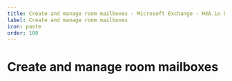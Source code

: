```yaml
---
title: Create and manage room mailboxes - Microsoft Exchange - HXA.io DOCS
label: Create and manage room mailboxes
icon: paste
order: 100
---
```

# Create and manage room mailboxes